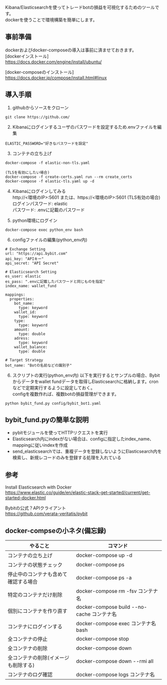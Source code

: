 Kibana/Elasticsearchを使ってトレードbotの損益を可視化するためのツールです。  
dockerを使うことで環境構築を簡単にします。

## 事前準備
dockerおよびdocker-composeの導入は事前に済ませておきます。  
[dockerインストール]   
https://docs.docker.com/engine/install/ubuntu/

[docker-composeのインストール]  
https://docs.docker.jp/compose/install.html#linux


## 導入手順
1. githubからソースをクローン
```
git clone https://github.com/
```
2. Kibanaにログインするユーザのパスワードを設定するため.envファイルを編集
```
ELASTIC_PASSWORD="好きなパスワードを設定"
```
3. コンテナの立ち上げ
```
docker-compose -f elastic-non-tls.yaml

(TLSを有効にしたい場合)
docker-compose -f create-certs.yaml run --rm create_certs
docker-compose -f elastic-tls.yaml up -d
```
4. Kibanaにログインしてみる  
http://<環境のIP>:5601 または、https://<環境のIP>:5601 (TLS有効の場合)   
ログインパスワード: elastic  
パスワード: .envに記載のパスワード

5. python環境にログイン
```
docker-compose exec python_env bash
```

6. configファイルの編集(python_env内)
```
# Exchange Setting
url: "https://api.bybit.com"
api_key: "APIキー"
api_secret: "API Secret"

# Elasticsearch Setting
es_user: elastic
es_pass: ".envに記載したパスワードと同じものを指定"
index_name: wallet_fund

mappings:
  properties:
    bot_name:
      type: keyword
    wallet_id:
      type: keyword
    type:
      type: keyword
    amount:
      type: double
    adress:
      type: keyword
    wallet_balance:
      type: double

# Target Strategy
bot_name: "Botの名前などの識別子"
```

6. スクリプトの実行(python_env内)
以下を実行するとサンプルの場合、Bybitからデータをwallet fundデータを取得しElasticsearchに格納します。cronなどで定期実行するように設定しておく。  
configを複数作れば、複数botの損益管理ができます。
```
python bybit_fund.py config/bybit_bot1.yaml
```

## bybit_fund.pyの簡単な説明
- pybitモジュールを使ってHTTPリクエストを実行
- Elasticsearch内にindexがない場合は、configに指定したindex_name、mappingに従いindexを作成
- send_elasticsearchでは、重複データを登録しないようにElasticsearch内を検索し、新規レコードのみを登録する処理を入れている


## 参考
Install Elasticsearch with Docker  
https://www.elastic.co/guide/en/elastic-stack-get-started/current/get-started-docker.html

Bybitの公式？APIクライアント  
https://github.com/verata-veritatis/pybit

## docker-compseの小ネタ(備忘録)

| やること | コマンド |
| ------ | ------ |
| コンテナの立ち上げ | docker-compose up -d |
| コンテナの状態チェック | docker-compose ps |
| 停止中のコンテナも含めて確認する場合 | docker-compose ps -a |
| 特定のコンテナだけ削除 | docker-compose rm -fsv コンテナ名 |
| 個別にコンテナを作り直す | docker-compose build --no-cache コンテナ名 |
| コンテナにログインする | docker-compose exec コンテナ名 bash |
| 全コンテナの停止 | docker-compose stop |
| 全コンテナの削除 | docker-compose down |
| 全コンテナの削除(イメージも削除する) | docker-compose down --rmi all |
| コンテナのログ確認 | docker-compose logs コンテナ名 |
